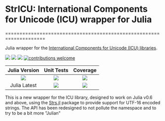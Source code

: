 # StrICU: International Components for Unicode (ICU) wrapper for Julia
====================================================================

Julia wrapper for the
[International Components for Unicode (ICU) libraries](http://site.icu-project.org/).

[pkg-url]: https://github.com/JuliaString/StrICU.jl.git

[julia-url]:    https://github.com/JuliaLang/Julia
[julia-release]:https://img.shields.io/github/release/JuliaLang/julia.svg

[release]:      https://img.shields.io/github/release/JuliaString/StrICU.jl.svg
[release-date]: https://img.shields.io/github/release-date/JuliaString/StrICU.jl.svg

[license-img]:  http://img.shields.io/badge/license-MIT-brightgreen.svg?style=flat
[license-url]:  LICENSE.md

[gitter-img]:   https://badges.gitter.im/Join%20Chat.svg
[gitter-url]:   https://gitter.im/JuliaString/Lobby?utm_source=badge&utm_medium=badge&utm_campaign=pr-badge

[travis-url]:   https://travis-ci.org/JuliaString/StrICU.jl
[travis-s-img]: https://travis-ci.org/JuliaString/StrICU.jl.svg
[travis-m-img]: https://travis-ci.org/JuliaString/StrICU.jl.svg?branch=master

[codecov-url]:  https://codecov.io/gh/JuliaString/StrICU.jl
[codecov-img]:  https://codecov.io/gh/JuliaString/StrICU.jl/branch/master/graph/badge.svg

[contrib]:    https://img.shields.io/badge/contributions-welcome-brightgreen.svg?style=flat

[![][release]][pkg-url] [![][release-date]][pkg-url] [![][license-img]][license-url] [![contributions welcome][contrib]](https://github.com/JuliaString/StrICU.jl/issues)

| **Julia Version** | **Unit Tests** | **Coverage** |
|:------------------:|:------------------:|:---------------------:|
| [![][julia-release]][julia-url] | [![][travis-s-img]][travis-url] | [![][codecov-img]][codecov-url]
| Julia Latest | [![][travis-m-img]][travis-url] | [![][codecov-img]][codecov-url]

This is a new wrapper for the ICU library, designed to work on Julia v0.6 and above,
using the [Strs.jl](http://github.com/JuliaString/Strs.jl) package to provide support for UTF-16 encoded strings.
The API has been redesigned to not pollute the namespace and to try to be a bit more "Julian"
